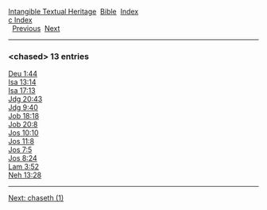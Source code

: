 [Intangible Textual Heritage](../../index)  [Bible](../index) 
[Index](index)   
[c Index](_c_)  
  [Previous](c02064)  [Next](c02066) 

------------------------------------------------------------------------

### &lt;chased&gt; 13 entries

[Deu 1:44](../kjv/deu001.htm#044)  
[Isa 13:14](../kjv/isa013.htm#014)  
[Isa 17:13](../kjv/isa017.htm#013)  
[Jdg 20:43](../kjv/jdg020.htm#043)  
[Jdg 9:40](../kjv/jdg009.htm#040)  
[Job 18:18](../kjv/job018.htm#018)  
[Job 20:8](../kjv/job020.htm#008)  
[Jos 10:10](../kjv/jos010.htm#010)  
[Jos 11:8](../kjv/jos011.htm#008)  
[Jos 7:5](../kjv/jos007.htm#005)  
[Jos 8:24](../kjv/jos008.htm#024)  
[Lam 3:52](../kjv/lam003.htm#052)  
[Neh 13:28](../kjv/neh013.htm#028)  

------------------------------------------------------------------------

[Next: chaseth (1)](c02066)

